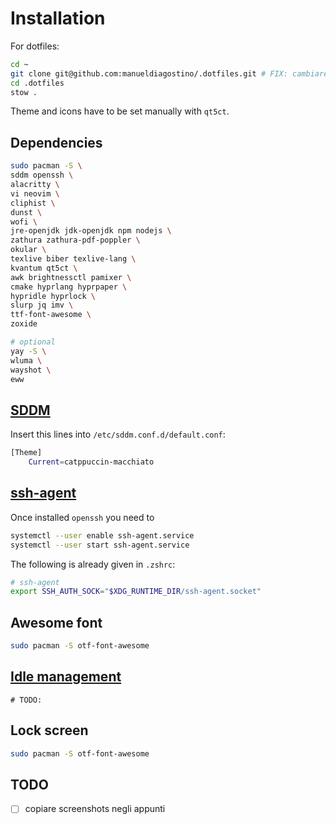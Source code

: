 # Installation

For dotfiles:
```bash
cd ~
git clone git@github.com:manueldiagostino/.dotfiles.git # FIX: cambiare dopo release pubblica
cd .dotfiles
stow .
```

Theme and icons have to be set manually with `qt5ct`. 


## Dependencies

```bash
sudo pacman -S \
sddm openssh \
alacritty \
vi neovim \
cliphist \
dunst \
wofi \
jre-openjdk jdk-openjdk npm nodejs \
zathura zathura-pdf-poppler \
okular \
texlive biber texlive-lang \
kvantum qt5ct \
awk brightnessctl pamixer \
cmake hyprlang hyprpaper \
hypridle hyprlock \
slurp jq imv \
ttf-font-awesome \
zoxide 

# optional
yay -S \
wluma \
wayshot \
eww
```

## [SDDM](https://wiki.archlinux.org/title/SDDM)
Insert this lines into `/etc/sddm.conf.d/default.conf`:
```bash
[Theme]
	Current=catppuccin-macchiato
```

## [ssh-agent](https://wiki.archlinux.org/title/SSH_keys)
Once installed `openssh` you need to
```bash
systemctl --user enable ssh-agent.service
systemctl --user start ssh-agent.service
```

The following is already given in `.zshrc`:
```bash
# ssh-agent
export SSH_AUTH_SOCK="$XDG_RUNTIME_DIR/ssh-agent.socket"
```

## Awesome font
```bash
sudo pacman -S otf-font-awesome
```

## [Idle management](https://github.com/hyprwm/hypridle)
`# TODO:` 


## Lock screen
```bash
sudo pacman -S otf-font-awesome

```


## TODO
- [ ] copiare screenshots negli appunti
